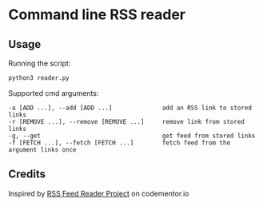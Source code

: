 # Command line RSS reader

## Usage

Running the script:

```bash
python3 reader.py
```

Supported cmd arguments:

```
-a [ADD ...], --add [ADD ...]              add an RSS link to stored links
-r [REMOVE ...], --remove [REMOVE ...]     remove link from stored links
-g, --get                                  get feed from stored links
-f [FETCH ...], --fetch [FETCH ...]        fetch feed from the argument links once
```

## Credits

Inspired by [RSS Feed Reader Project](https://www.codementor.io/projects/tool/rss-feed-reader-in-terminal-atx32jp82q) on codementor.io
